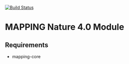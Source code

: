 [![Build Status](https://travis-ci.org/umr-dbs/mapping-natur40.svg?branch=master)](https://travis-ci.org/umr-dbs/mapping-natur40)

# MAPPING Nature 4.0 Module

## Requirements
 * mapping-core